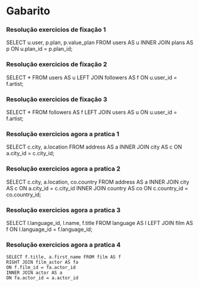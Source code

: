 # Gabarito

### Resolução exercicios de fixação 1
  SELECT u.user, p.plan, p.value_plan FROM users AS u
  INNER JOIN plans AS p
  ON u.plan_id = p.plan_id;

### Resolução exercicios de fixação 2
  SELECT * FROM users AS u
  LEFT JOIN followers AS f
  ON u.user_id = f.artist;

### Resolução exercicios de fixação 3
  SELECT * FROM followers AS f
  LEFT JOIN users AS u
  ON u.user_id = f.artist;

### Resolução exercicios agora a pratica 1
  SELECT c.city, a.location FROM address AS a
  INNER JOIN city AS c
  ON a.city_id = c.city_id;

### Resolução exercicios agora a pratica 2
  SELECT c.city, a.location, co.country FROM address AS a
  INNER JOIN city AS c
  ON a.city_id = c.city_id
  INNER JOIN country AS co
  ON c.country_id = co.country_id;

### Resolução exercicios agora a pratica 3
  SELECT l.language_id, l.name, f.title FROM language AS l
  LEFT JOIN film AS f
  ON l.language_id = f.language_id;

### Resolução exercicios agora a pratica 4
    SELECT f.title, a.first_name FROM film AS f
    RIGHT JOIN film_actor AS fa
    ON f.film_id = fa.actor_id
    INNER JOIN actor AS a
    ON fa.actor_id = a.actor_id